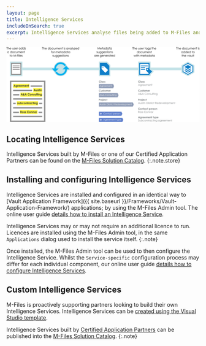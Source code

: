```yaml
---
layout: page
title: Intelligence Services
includeInSearch: true
excerpt: Intelligence Services analyse files being added to M-Files and can suggest values for items on the object's metadata card.  Developers provide their own suggestions by building their own [intelligence services](./Visual-Studio/), utilising online services, AI techniques, or their own custom logic.
---
```


![Intelligence service processing](../intelligence_services.png)

## Locating Intelligence Services

Intelligence Services built by M-Files or one of our Certified Application Partners can be found on the [M-Files Solution Catalog](https://catalog.m-files.com/product-category/intelligence-services/).
{:.note.store}

## Installing and configuring Intelligence Services

Intelligence Services are installed and configured in an identical way to [Vault Application Framework]({{ site.baseurl }}/Frameworks/Vault-Application-Framework/) applications; by using the M-Files Admin tool.  The online user guide [details how to install an Intelligence Service](https://www.m-files.com/user-guide/latest/eng/adding_an_intelligence_service.html).

Intelligence Services may or may not require an additional licence to run.  Licences are installed using the M-Files Admin tool, in the same `Applications` dialog used to install the service itself.
{:.note}

Once installed, the M-Files Admin tool can be used to then configure the Intelligence Service.  Whilst the `Service-specific` configuration process may differ for each individual component, our online user guide [details how to configure Intelligence Services](https://www.m-files.com/user-guide/latest/eng/configuring_an_intelligence_service.html).

## Custom Intelligence Services

M-Files is proactively supporting partners looking to build their own Intelligence Services.  Intelligence Services can be [created using the Visual Studio template](Visual-Studio).

Intelligence Services built by [Certified Application Partners](https://www.m-files.com/en/cap) can be published into the [M-Files Solution Catalog](https://catalog.m-files.com/product-category/intelligence-services/).
{:.note}